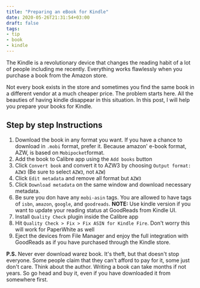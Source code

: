 ```yaml
---
title: "Preparing an eBook for Kindle"
date: 2020-05-26T21:31:54+03:00
draft: false
tags:
- tip
- book
- kindle
---
```


The Kindle is a revolutionary device that changes the reading habit of a lot of
people including me recently. Everything works flawlessly when you purchase a
book from the Amazon store.

Not every book exists in the store and sometimes you find the same book in a
different vendor at a much cheaper price. The problem starts here. All the
beauties of having kindle disappear in this situation. In this post, I will help
you prepare your books for Kindle.

<!--more-->

## Step by step Instructions

1. Download the book in any format you want. If you have a chance to download in
  `.mobi` format, prefer it. Because amazon' e-book format, AZW, is based on
  `Mobipocket`format.
2. Add the book to Calibre app using the `Add books` button
3. Click `Convert book` and convert it to AZW3 by choosing `Output format: AZW3`
  (Be sure to select `AZW3`, not `AZW`)
4. Click `Edit metadata` and remove all format but `AZW3`
5. Click `Download metadata` on the same window and download necessary metadata.
6. Be sure you don have any `mobi-asin` tags. You are allowed to have tags of
  `isbn`, `amazon`, `google`, and `goodreads`. **NOTE:** Use kindle version if
  you want to update your reading status at GoodReads from Kindle UI.
7. Install `Quality Check` plugin inside the Calibre app
8. Hit `Quality Check > Fix > Fix ASIN for Kindle Fire`. Don't worry this will
  work for PaperWhite as well
9. Eject the devices from File Manager and enjoy the full integration with
  GoodReads as if you have purchased through the Kindle store.

**P.S.** Never ever download warez book. It's theft, but that doesn't stop
everyone. Some people claim that they can't afford to pay for it, some just
don't care. Think about the author. Writing a book can take months if not years.
So go head and buy it, even if you have downloaded it from somewhere first.
